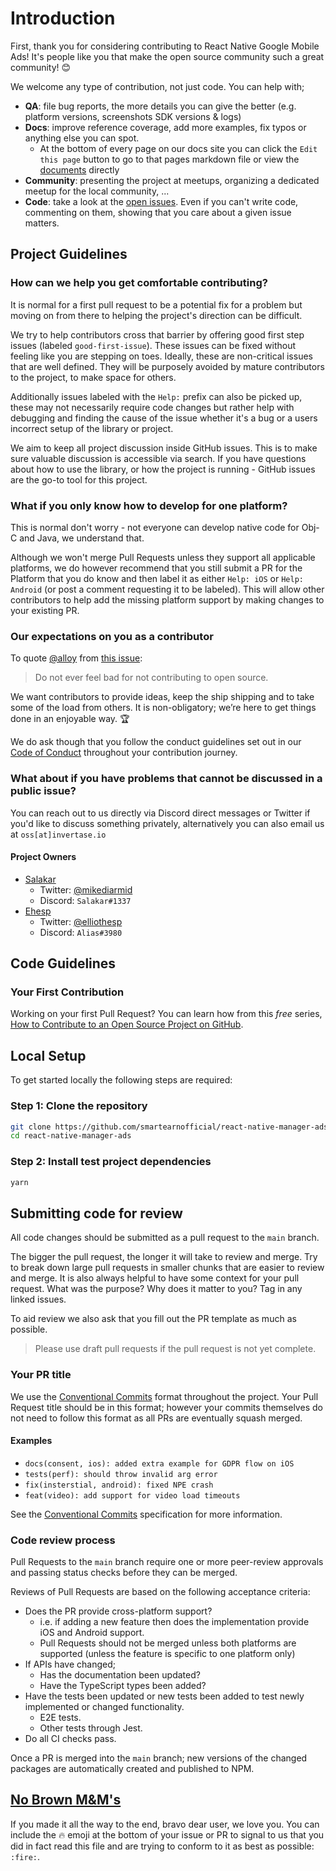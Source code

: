 # Introduction

First, thank you for considering contributing to React Native Google Mobile Ads! It's people like you that make the open source community such a great community! 😊

We welcome any type of contribution, not just code. You can help with;

- **QA**: file bug reports, the more details you can give the better (e.g. platform versions, screenshots SDK versions & logs)
- **Docs**: improve reference coverage, add more examples, fix typos or anything else you can spot.
  - At the bottom of every page on our docs site you can click the `Edit this page` button to go to that pages markdown file or view the [documents](https://github.com/invertase/react-native-google-mobile-ads/tree/main/docs) directly
- **Community**: presenting the project at meetups, organizing a dedicated meetup for the local community, ...
- **Code**: take a look at the [open issues](issues). Even if you can't write code, commenting on them, showing that you care about a given issue matters.

## Project Guidelines

### How can we help you get comfortable contributing?

It is normal for a first pull request to be a potential fix for a problem but moving on from there to helping the project's direction can be difficult.

We try to help contributors cross that barrier by offering good first step issues (labeled `good-first-issue`). These issues can be fixed without feeling like you are stepping on toes. Ideally, these are non-critical issues that are well defined. They will be purposely avoided by mature contributors to the project, to make space for others.

Additionally issues labeled with the `Help:` prefix can also be picked up, these may not necessarily require code changes but rather help with debugging and finding the cause of the issue whether it's a bug or a users incorrect setup of the library or project.

We aim to keep all project discussion inside GitHub issues. This is to make sure valuable discussion is accessible via search. If you have questions about how to use the library, or how the project is running - GitHub issues are the go-to tool for this project.

### What if you only know how to develop for one platform?

This is normal don't worry - not everyone can develop native code for Obj-C and Java, we understand that.

Although we won't merge Pull Requests unless they support all applicable platforms, we do however recommend that you still submit a PR
for the Platform that you do know and then label it as either `Help: iOS` or `Help: Android` (or post a comment requesting it to be labeled).
This will allow other contributors to help add the missing platform support by making changes to your existing PR.

### Our expectations on you as a contributor

To quote [@alloy](https://github.com/alloy) from [this issue](https://github.com/Moya/Moya/issues/135):

> Do not ever feel bad for not contributing to open source.

We want contributors to provide ideas, keep the ship shipping and to take some of the load from others. It is non-obligatory; we’re here to get things done in an enjoyable way. :trophy:

We do ask though that you follow the conduct guidelines set out in our [Code of Conduct](/CODE_OF_CONDUCT.md) throughout your contribution journey.

### What about if you have problems that cannot be discussed in a public issue?

You can reach out to us directly via Discord direct messages or Twitter if you'd like to discuss something privately, alternatively you can also email us at `oss[at]invertase.io`

#### Project Owners

- [Salakar](https://github.com/Salakar)
  - Twitter: [@mikediarmid](https://twitter.com/mikediarmid)
  - Discord: `Salakar#1337`
- [Ehesp](https://github.com/Ehesp)
  - Twitter: [@elliothesp](https://twitter.com/elliothesp)
  - Discord: `Alias#3980`

## Code Guidelines

### Your First Contribution

Working on your first Pull Request? You can learn how from this _free_ series, [How to Contribute to an Open Source Project on GitHub](https://egghead.io/series/how-to-contribute-to-an-open-source-project-on-github).

## Local Setup

To get started locally the following steps are required:

### Step 1: Clone the repository

```bash
git clone https://github.com/smartearnofficial/react-native-manager-ads.git
cd react-native-manager-ads
```

### Step 2: Install test project dependencies

```bash
yarn
```

## Submitting code for review

All code changes should be submitted as a pull request to the `main` branch.

The bigger the pull request, the longer it will take to review and merge. Try to break down large pull requests in smaller chunks that are easier to review and merge. It is also always helpful to have some context for your pull request. What was the purpose? Why does it matter to you? Tag in any linked issues.

To aid review we also ask that you fill out the PR template as much as possible.

> Please use draft pull requests if the pull request is not yet complete.

### Your PR title

We use the [Conventional Commits](https://www.conventionalcommits.org/) format throughout the project. Your Pull Request title should be
in this format; however your commits themselves do not need to follow this format as all PRs are eventually squash merged.

#### Examples

- `docs(consent, ios): added extra example for GDPR flow on iOS`
- `tests(perf): should throw invalid arg error`
- `fix(insterstial, android): fixed NPE crash`
- `feat(video): add support for video load timeouts`

See the [Conventional Commits](https://www.conventionalcommits.org/) specification for more information.

### Code review process

Pull Requests to the `main` branch require one or more peer-review approvals and passing status checks before they can be merged.

Reviews of Pull Requests are based on the following acceptance criteria:

- Does the PR provide cross-platform support?
  - i.e. if adding a new feature then does the implementation provide iOS and Android support.
  - Pull Requests should not be merged unless both platforms are supported (unless the feature is specific to one platform only)
- If APIs have changed;
  - Has the documentation been updated?
  - Have the TypeScript types been added?
- Have the tests been updated or new tests been added to test newly implemented or changed functionality.
  - E2E tests.
  - Other tests through Jest.
- Do all CI checks pass.

Once a PR is merged into the `main` branch; new versions of the changed packages are automatically created and published to NPM.

## [No Brown M&M's](http://en.wikipedia.org/wiki/Van_Halen#Contract_riders)

If you made it all the way to the end, bravo dear user, we love you. You can include the 🔥 emoji at the bottom of your issue or PR to signal to us that you did in fact read this file and are trying to conform to it as best as possible: `:fire:`.
